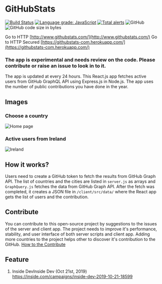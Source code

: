 # GitHubStats
[![Build Status](https://travis-ci.org/gayanvoice/githubstats-github-graphql.svg?branch=master)](https://travis-ci.org/gayanvoice/githubstats-github-graphql)
[![Language grade: JavaScript](https://img.shields.io/lgtm/grade/javascript/g/gayanvoice/githubstats.svg?logo=lgtm&logoWidth=18)](https://lgtm.com/projects/g/gayanvoice/githubstats/context:javascript)
[![Total alerts](https://img.shields.io/lgtm/alerts/g/gayanvoice/githubstats.svg?logo=lgtm&logoWidth=18)](https://lgtm.com/projects/g/gayanvoice/githubstats/alerts/)
![GitHub](https://img.shields.io/github/license/gayanvoice/GitHubStats)
![GitHub code size in bytes](https://img.shields.io/github/languages/code-size/gayanvoice/GitHubStats)

Go to HTTP [http://www.githubstats.com/](http://www.githubstats.com/)
Go to HTTP Secured [https://githubstats-com.herokuapp.com/](https://githubstats-com.herokuapp.com/)

### The app is experimental and needs review on the code. Please contribute or raise an issue to look in to it.

The app is updated at every 24 hours. This React.js app fetches active users from GitHub GraphQL API using Express.js in Node.js. The app uses the number of public contributions
you have done in the year.

## Images
### Choose a country
![Home page](https://raw.githubusercontent.com/gayanvoice/githubstats-github-graphql/images/github-stats-1.PNG "githubstats.com screenshots")
### Active users from Ireland
![Ireland](https://raw.githubusercontent.com/gayanvoice/githubstats-github-graphql/images/github-stats-2.PNG "githubstats.com screenshots")

## How it works?
Users need to create a GitHub token to fetch the results from GitHub Graph API. The list of countries and the cities are listed in `server.js` as arrays and `GraphQuery.js` fetches the data from GitHub Graph API. After the fetch was completed, it creates a JSON file in `/client/src/data/` where the React app gets the list of users and the contribution.

## Contribute
You can contribute to this open-source project by suggestions to the issues of the server and client app. The project needs to improve it's performance, stability, and user interface of both server scripts and client app. Adding more countries to the project helps other to discover it's contribution to the GitHub. [How to the Contribute](https://github.com/gayanvoice/githubstats/blob/master/CONTRIBUTING.md)

## Feature
1. Inside DevInside Dev (Oct 21st, 2019) https://inside.com/campaigns/inside-dev-2019-10-21-18599
